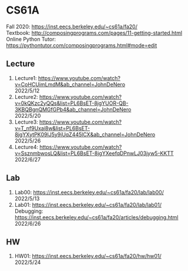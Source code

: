 # CS61A
Fall 2020: https://inst.eecs.berkeley.edu/~cs61a/fa20/  
Textbook: http://composingprograms.com/pages/11-getting-started.html  
Online Python Tutor: https://pythontutor.com/composingprograms.html#mode=edit  

## Lecture  
1. Lecture1: https://www.youtube.com/watch?v=CoHCUimLmdM&ab_channel=JohnDeNero  
2022/5/12  
2. Lecture2: https://www.youtube.com/watch?v=0kQKzc2yQQs&list=PL6BsET-8jgYUOR-QB-3KBQBgnQMGfGPb4&ab_channel=JohnDeNero  
2022/5/20  
3. Lecture3: https://www.youtube.com/watch?v=T_nf9Uxai8w&list=PL6BsET-8jgYXytPK09lJ5y9iUqZ445lCX&ab_channel=JohnDeNero  
2022/5/26
4. Lecture4: https://www.youtube.com/watch?v=SsznmbwosLQ&list=PL6BsET-8jgYXeefqDPnwLJ03jyw5-KKTT  
2022/6/27

## Lab  
1. Lab00: https://inst.eecs.berkeley.edu/~cs61a/fa20/lab/lab00/  
2022/5/13  
2. Lab01: https://inst.eecs.berkeley.edu/~cs61a/fa20/lab/lab01/  
   Debugging: https://inst.eecs.berkeley.edu/~cs61a/fa20/articles/debugging.html  
2022/6/26

## HW  
1. HW01: https://inst.eecs.berkeley.edu/~cs61a/fa20/hw/hw01/  
2022/5/24  

